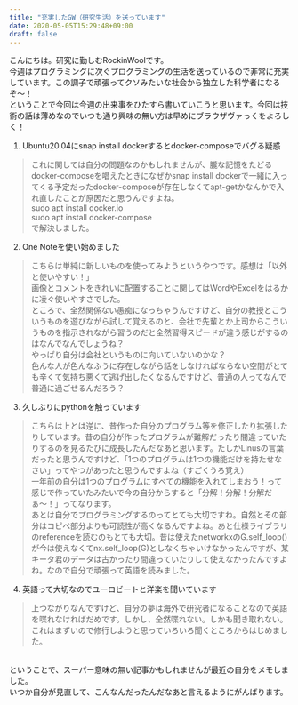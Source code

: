 ```yaml
---
title: "充実したGW（研究生活）を送っています"
date: 2020-05-05T15:29:48+09:00
draft: false
---
```


こんにちは。研究に勤しむRockinWoolです。\
今週はプログラミングに次ぐプログラミングの生活を送っているので非常に充実しています。この調子で頑張ってクソみたいな社会から独立した科学者になるぞ〜！\
ということで今回は今週の出来事をひたすら書いていこうと思います。今回は技術の話は薄めなのでいつも通り興味の無い方は早めにブラウザヴァっくをよろしく！


1. Ubuntu20.04にsnap install dockerするとdocker-composeでバグる疑惑

>これに関しては自分の問題なのかもしれませんが、朧な記憶をたどるdocker-composeを唱えたときになぜかsnap install dockerで一緒に入ってくる予定だったdocker-composeが存在しなくてapt-getかなんかで入れ直したことが原因だと思うんですよね。\
sudo apt install docker.io\
sudo apt install docker-compose\
で解決しました。

2. One Noteを使い始めました

> こちらは単純に新しいものを使ってみようというやつです。感想は「以外と使いやすい！」\
画像とコメントをきれいに配置することに関してはWordやExcelをはるかに凌ぐ使いやすさでした。\
ところで、全然関係ない愚痴になっちゃうんですけど、自分の教授とこういうものを遊びながら試して覚えるのと、会社で先輩とか上司からこういうものを指示されながら習うのだと全然習得スピードが違う感じがするのはなんでなんでしょうね？\
やっぱり自分は会社というものに向いていないのかな？\
色んな人が色んなふうに存在しながら話をしなければならない空間がとても辛くて気持ち悪くて逃げ出したくなるんですけど、普通の人ってなんで普通に過ごせるんだろう？

3. 久しぶりにpythonを触っています

>こちらは上とは逆に、昔作った自分のプログラム等を修正したり拡張したりしています。昔の自分が作ったプログラムが難解だったり間違っていたりするのを見るたびに成長したんだなあと思います。たしかLinusの言葉だったと思うんですけど、「1つのプログラムは1つの機能だけを持たせなさい」ってやつがあったと思うんですよね（すごくうろ覚え）\
一年前の自分は1つのプログラムにすべての機能を入れてしまおう！って感じで作っていたみたいで今の自分からすると「分解！分解！分解だぁ〜！」ってなります。\
あとは自分でプログラミングするのってとても大切ですね。自然とその部分はコピペ部分よりも可読性が高くなるんですよね。あと仕様ライブラリのreferenceを読むのもとても大切。昔は使えたnetworkxのG.self_loop()が今は使えなくてnx.self_loop(G)としなくちゃいけなかったんですが、某キータ君のデータは古かったり間違っていたりして使えなかったんですよね。なので自分で頑張って英語を読みました。

4. 英語って大切なのでユーロビートと洋楽を聞いています

>上つながりなんですけど、自分の夢は海外で研究者になることなので英語を喋れなければだめです。しかし、全然喋れない。しかも聞き取れない。これはまずいので修行しようと思っていろいろ聞くところからはじめました。

\
ということで、スーパー意味の無い記事かもしれませんが最近の自分をメモしました。\
いつか自分が見直して、こんなんだったんだなあと言えるようにがんばります。
